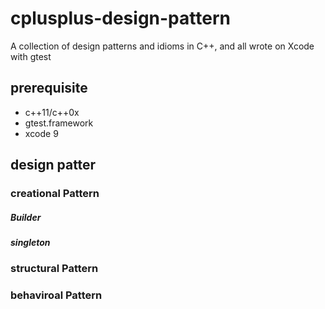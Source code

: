 # cplusplus-design-pattern
A collection of design patterns and idioms in C++, and all wrote on Xcode with gtest
## prerequisite

- c++11/c++0x 
- gtest.framework
- xcode 9


## design patter

### creational Pattern

##### Builder

##### singleton

### structural Pattern

### behaviroal Pattern
